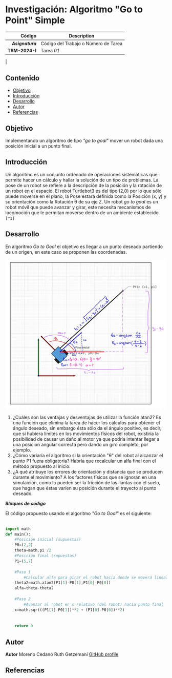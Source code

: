 ﻿# Investigación: Algoritmo "Go to Point" Simple


| Código | Description |
| ------:| ----------- |
| ***Asignatura*** | Código del Trabajo o Número de Tarea | 
| **TSM-2024-I** | Tarea *01* |
| 
## Contenido

- [Objetivo](#objetivo)
- [Introducción](#introduccion)
- [Desarrollo](#desarrollo)
- [Autor](#autor)
- [Referencias](#referencias)

## Objetivo

Implementando un algoritmo de tipo *"go to goal"* mover un robot dada una posición inicial a un punto final.
## Introducción

Un algoritmo es un conjunto ordenado de operaciones sistemáticas que permite hacer un cálculo y hallar la solución de un tipo de problemas.
La pose de un robot se refiere a la descripción de la  posición y la rotación de un robot en el espacio. El robot Turtlebot3 es del tipo (2,0) por lo que sólo puede moverse en el plano, la Pose estará definida como la Posición (x, y) y su orientación como la Rotación θ de su eje Z.
Un robot *go to goal* es un robot móvil que puede avanzar y girar, este necesita mecanismos de locomoción que le permitan moverse dentro de un ambiente establecido.`[^1]` 


## Desarrollo

En algoritmo *Go to Goal* el objetivo es llegar a un punto deseado partiendo de un origen, en este caso se proponen las coordenadas. 


![MarineGEO circle logo](/images/42324.jpg "MarineGEO logo")

1. ¿Cuáles son las ventajas y desventajas de utilizar la función atan2?
Es una función que elimina la tarea de hacer los cálculos para obtener el ángulo deseado, sin embargo ésta sólo da el ángulo positivo, es decir, que si hubiera límites en los movimientos físicos del robot, existiría la posibilidad de causar un daño al motor ya que podría intentar llegar a una posición angular correcta pero dando un giro completo, por ejemplo.
2. ¿Cómo variaría el algoritmo si la orientación "θ" del robot al alcanzar el punto P1 fuera obligatoria? Habría que recalcular un alfa final con el método propuesto al inicio.
3. ¿A qué atribuye los errores de orientación y distancia que se producen durante el movimiento? A los factores físicos que se ignoran en una simulaición, como lo pueden ser la fricción de las llantas con el suelo, que hagan que éstas varíen su posición durante el trayecto al punto deseado.

***Bloques de código***

El código propuesto usando el algoritmo *"Go to Goal"* es el siguiente:

``` py

import math
def main():
    #Posición inicial (supuestas)
    P0=(2,2)
    theta=math.pi /2
    #Posición final (supuestas)
    P1=(5,7)

    #Paso 1
        #Calcular alfa para girar el robot hacia donde se moverá linealmente
    theta2=math.atan2(P1[1]-P0[1],P1[0]-P0[0])
    alfa=theta-theta2

    #Paso 2
        #Avanzar al robot en x relativo (del robot) hacia punto final
    x=math.sqrt((P1[1]-P0[1])**2 + (P1[0]-P0[0])**2)
    

    return 0
```


## Autor
**Autor** Moreno Cedano Ruth Getzemaní [GitHub profile](https://github.com/ruthmced)

## Referencias

[^1]: Othman, Abdulghafar & Mohammed, Saad & Kanhan, Nuraddin & Mohammed, Khalil & Ahmed Asinger, Ahmed. (2019). Go to Goal Robot. 10.13140/RG.2.2.21982.92481. 


